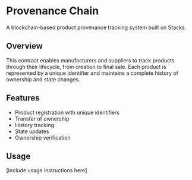 # Provenance Chain
A blockchain-based product provenance tracking system built on Stacks.

## Overview
This contract enables manufacturers and suppliers to track products through their lifecycle, from creation to final sale. Each product is represented by a unique identifier and maintains a complete history of ownership and state changes.

## Features
- Product registration with unique identifiers
- Transfer of ownership
- History tracking
- State updates
- Ownership verification

## Usage
[Include usage instructions here]
